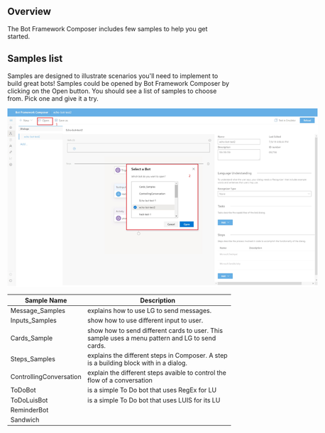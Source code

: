 ## Overview

The Bot Framework Composer includes few samples to help you get started.

## Samples list
Samples are designed to illustrate scenarios you'll need to implement to build great bots! Samples could be opened by Bot Framework Composer by clicking on the Open button. You should see a list of samples to choose from. Pick one and give it a try.
<p align="center">
    <img alt="Open samples" src="./Assets/open-samples.jpg" style="max-width:700px;" />
</p>

| Sample Name             | Description                                                                    |
|-------------------------|--------------------------------------------------------------------------------|
|Message_Samples          |explains how to use LG to send messages.|
|Inputs_Samples           |show how to use different input to user.|
|Cards_Sample             |show how to send different cards to user. This sample uses a menu pattern and LG to send cards.|
|Steps_Samples            |explains the different steps in Composer. A step is a building block with in a dialog.|
|ControllingConversation  |explain the different steps avaible to control the flow of a conversation|
|ToDoBot                  |is a simple To Do bot that uses RegEx for LU|
|ToDoLuisBot              |is a simple To Do bot that uses LUIS for its LU|
|ReminderBot              ||
|Sandwich                 ||


